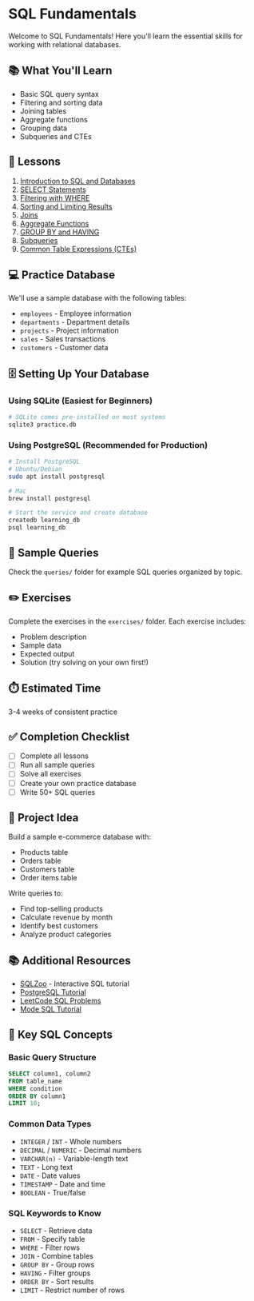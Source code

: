 # SQL Fundamentals

Welcome to SQL Fundamentals! Here you'll learn the essential skills for working with relational databases.

## 📚 What You'll Learn

- Basic SQL query syntax
- Filtering and sorting data
- Joining tables
- Aggregate functions
- Grouping data
- Subqueries and CTEs

## 📖 Lessons

1. [Introduction to SQL and Databases](lessons/01-intro-to-sql.md)
2. [SELECT Statements](lessons/02-select-statements.md)
3. [Filtering with WHERE](lessons/03-where-clause.md)
4. [Sorting and Limiting Results](lessons/04-order-limit.md)
5. [Joins](lessons/05-joins.md)
6. [Aggregate Functions](lessons/06-aggregates.md)
7. [GROUP BY and HAVING](lessons/07-groupby-having.md)
8. [Subqueries](lessons/08-subqueries.md)
9. [Common Table Expressions (CTEs)](lessons/09-ctes.md)

## 💻 Practice Database

We'll use a sample database with the following tables:

- `employees` - Employee information
- `departments` - Department details
- `projects` - Project information
- `sales` - Sales transactions
- `customers` - Customer data

## 🗄️ Setting Up Your Database

### Using SQLite (Easiest for Beginners)
```bash
# SQLite comes pre-installed on most systems
sqlite3 practice.db
```

### Using PostgreSQL (Recommended for Production)
```bash
# Install PostgreSQL
# Ubuntu/Debian
sudo apt install postgresql

# Mac
brew install postgresql

# Start the service and create database
createdb learning_db
psql learning_db
```

## 📝 Sample Queries

Check the `queries/` folder for example SQL queries organized by topic.

## ✏️ Exercises

Complete the exercises in the `exercises/` folder. Each exercise includes:
- Problem description
- Sample data
- Expected output
- Solution (try solving on your own first!)

## ⏱️ Estimated Time

3-4 weeks of consistent practice

## ✅ Completion Checklist

- [ ] Complete all lessons
- [ ] Run all sample queries
- [ ] Solve all exercises
- [ ] Create your own practice database
- [ ] Write 50+ SQL queries

## 🎯 Project Idea

Build a sample e-commerce database with:
- Products table
- Orders table
- Customers table
- Order items table

Write queries to:
- Find top-selling products
- Calculate revenue by month
- Identify best customers
- Analyze product categories

## 📚 Additional Resources

- [SQLZoo](https://sqlzoo.net/) - Interactive SQL tutorial
- [PostgreSQL Tutorial](https://www.postgresqltutorial.com/)
- [LeetCode SQL Problems](https://leetcode.com/problemset/database/)
- [Mode SQL Tutorial](https://mode.com/sql-tutorial/)

## 🔑 Key SQL Concepts

### Basic Query Structure
```sql
SELECT column1, column2
FROM table_name
WHERE condition
ORDER BY column1
LIMIT 10;
```

### Common Data Types
- `INTEGER` / `INT` - Whole numbers
- `DECIMAL` / `NUMERIC` - Decimal numbers
- `VARCHAR(n)` - Variable-length text
- `TEXT` - Long text
- `DATE` - Date values
- `TIMESTAMP` - Date and time
- `BOOLEAN` - True/false

### SQL Keywords to Know
- `SELECT` - Retrieve data
- `FROM` - Specify table
- `WHERE` - Filter rows
- `JOIN` - Combine tables
- `GROUP BY` - Group rows
- `HAVING` - Filter groups
- `ORDER BY` - Sort results
- `LIMIT` - Restrict number of rows
